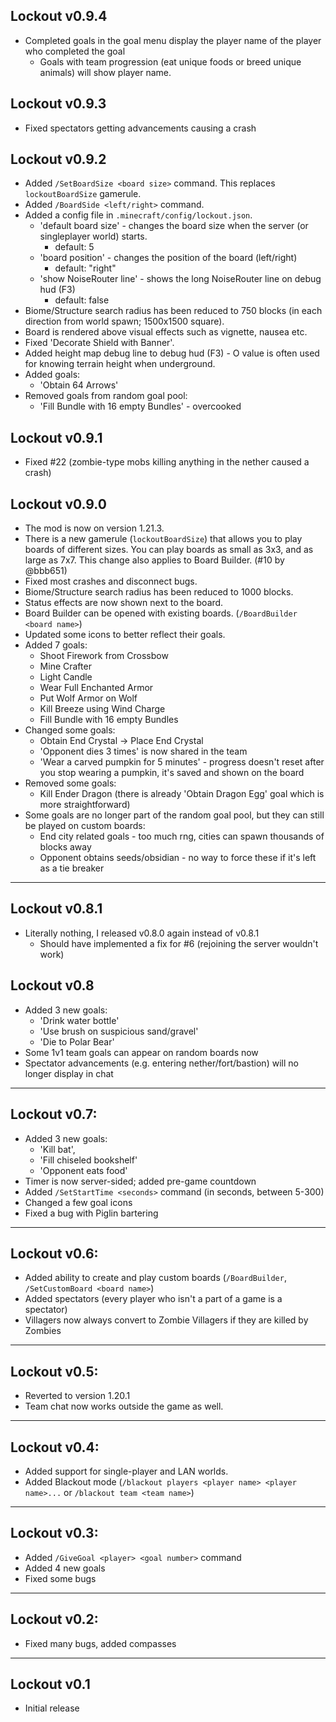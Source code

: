 ## Lockout v0.9.4
- Completed goals in the goal menu display the player name of the player who completed the goal
  - Goals with team progression (eat unique foods or breed unique animals) will show player name.
## Lockout v0.9.3
- Fixed spectators getting advancements causing a crash

## Lockout v0.9.2
- Added `/SetBoardSize <board size>` command. This replaces `lockoutBoardSize` gamerule.
- Added `/BoardSide <left/right>` command.
- Added a config file in `.minecraft/config/lockout.json`.
    - 'default board size' - changes the board size when the server (or singleplayer world) starts.
        - default: 5
    - 'board position' - changes the position of the board (left/right)
        - default: "right"
    - 'show NoiseRouter line' - shows the long NoiseRouter line on debug hud (F3)
        - default: false
- Biome/Structure search radius has been reduced to 750 blocks (in each direction from world spawn; 1500x1500 square).
- Board is rendered above visual effects such as vignette, nausea etc.
- Fixed 'Decorate Shield with Banner'.
- Added height map debug line to debug hud (F3) - O value is often used for knowing terrain height when underground.
- Added goals:
    - 'Obtain 64 Arrows'
- Removed goals from random goal pool:
    - 'Fill Bundle with 16 empty Bundles' - overcooked

## Lockout v0.9.1
- Fixed #22 (zombie-type mobs killing anything in the nether caused a crash)

## Lockout v0.9.0
- The mod is now on version 1.21.3.
- There is a new gamerule (`lockoutBoardSize`) that allows you to play boards of different sizes. You can play boards as small as 3x3, and as large as 7x7. This change also applies to Board Builder. (#10 by @bbb651)
- Fixed most crashes and disconnect bugs.
- Biome/Structure search radius has been reduced to 1000 blocks.
- Status effects are now shown next to the board.
- Board Builder can be opened with existing boards. (`/BoardBuilder <board name>`)
- Updated some icons to better reflect their goals.
- Added 7 goals:
    - Shoot Firework from Crossbow
    - Mine Crafter
    - Light Candle
    - Wear Full Enchanted Armor
    - Put Wolf Armor on Wolf
    - Kill Breeze using Wind Charge
    - Fill Bundle with 16 empty Bundles
- Changed some goals:
    - Obtain End Crystal -> Place End Crystal
    - 'Opponent dies 3 times' is now shared in the team
    - 'Wear a carved pumpkin for 5 minutes' - progress doesn't reset after you stop wearing a pumpkin, it's saved and shown on the board
- Removed some goals:
    - Kill Ender Dragon (there is already 'Obtain Dragon Egg' goal which is more straightforward)
- Some goals are no longer part of the random goal pool, but they can still be played on custom boards:
    - End city related goals - too much rng, cities can spawn thousands of blocks away
    - Opponent obtains seeds/obsidian - no way to force these if it's left as a tie breaker
---
## Lockout v0.8.1
- Literally nothing, I released v0.8.0 again instead of v0.8.1
    - Should have implemented a fix for #6 (rejoining the server wouldn't work)

## Lockout v0.8
- Added 3 new goals:
    - 'Drink water bottle'
    - 'Use brush on suspicious sand/gravel'
    - 'Die to Polar Bear'
- Some 1v1 team goals can appear on random boards now
- Spectator advancements (e.g. entering nether/fort/bastion) will no longer display in chat
---
## Lockout v0.7:
- Added 3 new goals:
    - 'Kill bat',
    - 'Fill chiseled bookshelf'
    - 'Opponent eats food'
- Timer is now server-sided; added pre-game countdown
- Added `/SetStartTime <seconds>` command (in seconds, between 5-300)
- Changed a few goal icons
- Fixed a bug with Piglin bartering
---
## Lockout v0.6:
- Added ability to create and play custom boards (`/BoardBuilder`, `/SetCustomBoard <board name>`)
- Added spectators (every player who isn't a part of a game is a spectator)
- Villagers now always convert to Zombie Villagers if they are killed by Zombies
---
## Lockout v0.5:
- Reverted to version 1.20.1
- Team chat now works outside the game as well.
---
## Lockout v0.4:
- Added support for single-player and LAN worlds.
- Added Blackout mode (`/blackout players <player name> <player name>...` or `/blackout team <team name>`)
---
## Lockout v0.3:
- Added `/GiveGoal <player> <goal number>` command
- Added 4 new goals
- Fixed some bugs
---
## Lockout v0.2:
- Fixed many bugs, added compasses
---
## Lockout v0.1
- Initial release